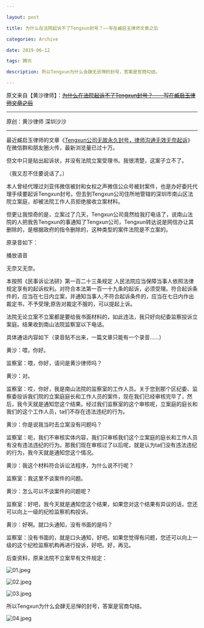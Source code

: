 ```yaml
---

layout: post

title: 为什么在法院起诉不了Tengxun封号？——写在臧启玉律师文章之后

categories: Archive

date: 2019-06-12

tags: 腾讯

description: 所以Tengxun为什么会肆无忌惮的封号，答案是官商勾结。

---
```


原文来自【黄沙律师】：~~[为什么在法院起诉不了Tengxun封号？——写在臧启玉律师文章之后](https://mp.weixin.qq.com/s?__biz=MzI2MTY2Mjg2Nw==&mid=2247483879&idx=1&sn=13065b289ac7169a294b6a4ac1a86b01)~~

---

原创：黄沙律师 深圳沙沙

---

最近臧启玉律师的文章《[Tengxun公司无故永久封号，律师沟通无效无奈起诉](https://mp.weixin.qq.com/s?__biz=MzAwMzU1MTU1MA==&mid=2649385022&idx=2&sn=95fd2348b8b6d2255a431b2e5487eef7&chksm=8327b06fb45039799087e80bd8eefeb565723a43e4e9a3ac1b383e971a29d2094983307b7334&mpshare=1&scene=21&srcid=0612JP9rhKXV8yVyhnfofONu&from=groupmessage&ascene=1&devicetype=android-27&version=27000038&nettype=ctnet&abtest_cookie=BQABAAoACwASABMAFQAGACOXHgBWmR4A0JkeANyZHgD2mR4ACpoeAAAA&lang=en&pass_ticket=8vkmdEdS29MgWHRUApBi15hlzwiM5v1eHBnsan85/KSsLUMe3vzXMujL4UaDkBXi&wx_header=1#wechat_redirect)》在微信群和朋友圈火传，最新浏览量已过十万。

但文中只是贴出起诉状，并没有法院立案受理书。我很清楚，这案子立不了。

（我又忍不住要说话了。）

本人曾经代理过刘亚伟微信被封和女权之声微信公众号被封案件，也是办好委托代理手续要起诉Tengxun封号。但去到Tengxun公司住所地管辖的深圳市南山区法院立案庭，却被法院工作人员拒绝接收立案材料。

但更让我惊奇的是，立案过了几天，Tengxun公司竟然给我打电话了，说南山法院的人把我告Tengxun的事通知了Tengxun公司，Tengxun转达说是网信办让其删除的，是根据政府的指令删除的，这种类型的案件法院是不立案的。

原录音如下：

播放语音

无奈又无奈。

本按照《民事诉讼法研》第一百二十三条规定 人民法院应当保障当事人依照法律规定享有的起诉权利。对符合本法第一百一十九条的起诉，必须受理。符合起诉条件的，应当在七日内立案，并通知当事人;不符合起诉条件的，应当在七日内作出裁定书，不予受理;原告对裁定不服的，可以提起上诉。

法院无论立案不立案都是要给我书面材料的，如此违法，我只好向纪委监察投诉立案庭。结果收到南山法院监察室以下电话。

具体通话内容如下（录音贴不出来，一篇文章只能有一个录音……）

黄沙：喂，你好。

监察室：喂，你好，请问是黄沙律师吗？

黄沙：对。

监察室：哎，你好，我是南山法院的监察室的工作人员。关于您到那个区纪委、监察委投诉我们院的立案庭庭长和工作人员的案件，现在我们已经审核完毕了，然后，我今天就是通知您这个结果。经过我们监察室的这个审核呢，立案庭的庭长和我们的这个工作人员，ta们不存在违法违纪的行为。

黄沙：你是说我当时去立案没有问题吗？

监察室：呃，我们不审核实体内容，我们只审核我们这个立案庭的庭长和工作人员有没有违法违纪的行为。那我们现在审核过了以后呢，就是认为ta们没有违法违纪的行为，我今天就是通知您这个情况。

黄沙：我这个材料符合诉讼法程序，为什么说不行呢？

监察室：我这里不谈案件的问题。

黄沙：怎么可以不谈案件的问题呢？

监察室：好吧，我今天就是通知您这个结果，如果您对这个结果有异议的话，您还可以向上一级的纪检监察机构投诉。

黄沙：好啊。就口头通知，没有书面的是吗？

监察室：没有书面的，就是口头通知，好吧。如果您觉得有问题，您还可以向上一级的这个纪检监察机构再进行投诉，好吧。好，再见。

后查资料，原来法院不立案早有文件规定：

![01.jpeg](https://i.loli.net/2019/06/14/5d03b684ba51179866.jpeg)

![02.jpeg](https://i.loli.net/2019/06/14/5d03b684baf8126167.jpeg)

![03.jpeg](https://i.loli.net/2019/06/14/5d03b684956a554408.jpeg)

所以Tengxun为什么会肆无忌惮的封号，答案是官商勾结。

![04.jpeg](https://i.loli.net/2019/06/14/5d03b684a4c1248928.jpeg)
